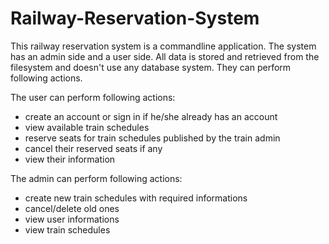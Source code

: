 # Railway-Reservation-System
This railway reservation system is a commandline application. The system has an admin side and a user side. All data is stored and retrieved from the filesystem and doesn't use any database system. They can perform following actions.

The user can perform following actions:
+ create an account or sign in if he/she already has an account
+ view available train schedules
+ reserve seats for train schedules published by the train admin
+ cancel their reserved seats if any
+ view their information

The admin can perform following actions:
+ create new train schedules with required informations
+ cancel/delete old ones
+ view user informations
+ view train schedules
